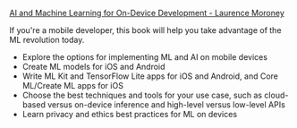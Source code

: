 [AI and Machine Learning for On-Device Development -  Laurence Moroney](https://www.oreilly.com/library/view/ai-and-machine/9781098101732/?_gl=1*1sy96x5*_ga*MTQzMzMyNjk5MC4xNjg3MTk2NDY4*_ga_092EL089CH*MTY4NzE5NjQ2OC4xLjEuMTY4NzE5Nzk4NS41OS4wLjA.)

If you're a mobile developer, this book will help you take advantage of the ML revolution today.

* Explore the options for implementing ML and AI on mobile devices
* Create ML models for iOS and Android
* Write ML Kit and TensorFlow Lite apps for iOS and Android, and Core ML/Create ML apps for iOS
* Choose the best techniques and tools for your use case, such as cloud-based versus on-device inference and high-level versus low-level APIs
* Learn privacy and ethics best practices for ML on devices

